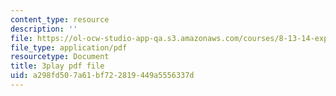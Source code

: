 ```yaml
---
content_type: resource
description: ''
file: https://ol-ocw-studio-app-qa.s3.amazonaws.com/courses/8-13-14-experimental-physics-i-ii-junior-lab-fall-2016-spring-2017/a298fd507a61bf722819449a5556337d_A77qVe-U0iw.pdf
file_type: application/pdf
resourcetype: Document
title: 3play pdf file
uid: a298fd50-7a61-bf72-2819-449a5556337d
---
```

